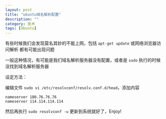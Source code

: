```yaml
---
layout: post
title: "ubuntu域名解析配置"
description: ""
category: 技术
tags: [Ubuntu]
---
```


有些时候我们会发现莫名其妙的不能上网，包括 `apt-get update` 或网络浏览器访问解析 都有可能出现问题

一般这种情况，有可能是我们域名解析服务器没有配置，或者是 `sudo` 执行的时候没找到域名解析服务器

设定方法：

编辑文件 `sudo vi /etc/resolvconf/resolv.conf.d/head`，添加内容

    nameserver 180.76.76.76
    nameserver 114.114.114.114

然后再执行 `sudo resolvconf -u` 更新到系统就好了，Enjoy!
